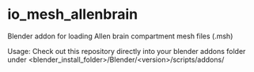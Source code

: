 # io_mesh_allenbrain
Blender addon for loading Allen brain compartment mesh files (.msh)

Usage:
Check out this repository directly into your blender addons folder under \<blender_install_folder\>/Blender/\<version\>/scripts/addons/
